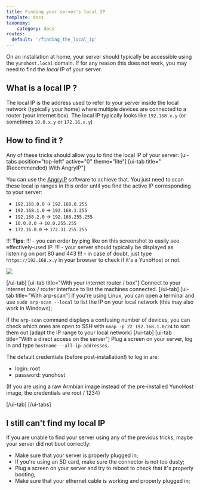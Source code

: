```yaml
---
title: Finding your server's local IP
template: docs
taxonomy:
    category: docs
routes:
  default: '/finding_the_local_ip'
---
```


On an installation at home, your server should typically be accessible using the `yunohost.local` domain. If for any reason this does not work, you may need to find the *local* IP of your server.

## What is a local IP ?
The local IP is the address used to refer to your server inside the local network (typically your home) where multiple devices are connected to a router (your internet box). The local IP typically looks like `192.168.x.y` (or sometimes `10.0.x.y` or `172.16.x.y`)

## How to find it ?
Any of these tricks should allow you to find the local IP of your server:
[ui-tabs position="top-left" active="0" theme="lite"]
[ui-tab title="(Recommended) With AngryIP"]

You can use the [AngryIP](https://angryip.org/download/) software to achieve that. You just need to scan these local ip ranges in this order until you find the active IP corresponding to your server:
- `192.168.0.0` -> `192.168.0.255`
- `192.168.1.0` -> `192.168.1.255`
- `192.168.2.0` -> `192.168.255.255`
- `10.0.0.0` -> `10.0.255.255`
- `172.16.0.0` -> `172.31.255.255`

!!! **Tips**:
!!! - you can order by ping like on this screenshot to easily see effectively-used IP.
!!! - your server should typically be displayed as listening on port 80 and 443
!!! - in case of doubt, just type `https://192.168.x.y` in your browser to check if it's a YunoHost or not.

![](image://angryip.png?class=inline)

[/ui-tab]
[ui-tab title="With your internet router / box"]
Connect to your internet box / router interface to list the machines connected.
[/ui-tab]
[ui-tab title="With arp-scan"]
If you're using Linux, you can open a terminal and use `sudo arp-scan --local` to list the IP on your local network (this may also work in Windows);

If the `arp-scan` command displays a confusing number of devices, you can check which ones are open to SSH with `nmap -p 22 192.168.1.0/24` to sort them out (adapt the IP range to your local network)
[/ui-tab]
[ui-tab title="With a direct access on the server"]
Plug a screen on your server, log in and type `hostname --all-ip-addresses`.

The default credentials (before post-installation!) to log in are:
- login: root
- password: yunohost

(If you are using a raw Armbian image instead of the pre-installed YunoHost image, the credentials are root / 1234)

[/ui-tab]
[/ui-tabs]

## I still can't find my local IP

If you are unable to find your server using any of the previous tricks, maybe your server did not boot correctly:

- Make sure that your server is properly plugged in;
- If you're using an SD card, make sure the connector is not too dusty;
- Plug a screen on your server and try to reboot to check that it's properly booting;
- Make sure that your ethernet cable is working and properly plugged in;
